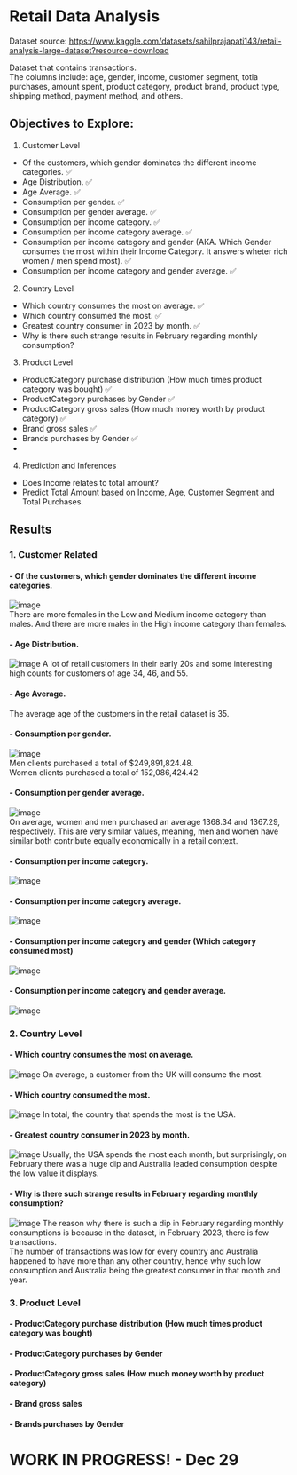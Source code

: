 # Retail Data Analysis
Dataset source: https://www.kaggle.com/datasets/sahilprajapati143/retail-analysis-large-dataset?resource=download

Dataset that contains transactions. <br>
The columns include: age, gender, income, customer segment, totla purchases, amount spent, product category, product brand, product type, shipping method, payment method, and others.

## Objectives to Explore:

1. Customer Level
- Of the customers, which gender dominates the different income categories. ✅
- Age Distribution. ✅
- Age Average. ✅
- Consumption per gender. ✅
- Consumption per gender average. ✅
- Consumption per income category. ✅
- Consumption per income category average. ✅
- Consumption per income category and gender (AKA. Which Gender consumes the most within their Income Category. It answers wheter rich women / men spend most). ✅
- Consumption per income category and gender average. ✅


2. Country Level
- Which country consumes the most on average. ✅
- Which country consumed the most. ✅
- Greatest country consumer  in 2023 by month. ✅
- Why is there such strange results in February regarding monthly consumption?

3. Product Level
- ProductCategory purchase distribution (How much times product category was bought) ✅
- ProductCategory purchases by Gender ✅
- ProductCategory gross sales (How much money worth by product category) ✅
- Brand gross sales ✅
- Brands purchases by Gender ✅
- 

4. Prediction and Inferences
- Does Income relates to total amount?
- Predict Total Amount based on Income, Age, Customer Segment and Total Purchases.

## Results
### 1. Customer Related
#### - Of the customers, which gender dominates the different income categories.
![image](images/1a_gender_distribution_income.png)<br>
There are more females in the Low and Medium income category than males.
And there are more males in the High income category than females.
#### - Age Distribution. 
![image](images/1b_age_distribution.png)
A lot of retail customers in their early 20s and some interesting high counts for customers of age 34, 46, and 55.
#### - Age Average. 
The average age of the customers in the retail dataset is 35.
#### - Consumption per gender. 
![image](images/1d_consumption_per_gender.png)<br>
Men clients purchased a total of $249,891,824.48. <br>
Women clients purchased a total of 152,086,424.42
#### - Consumption per gender average. 
![image](images/1e_average_consumption_per_gender.png)<br>
On average, women and men purchased an average 1368.34 and 1367.29, respectively. This are very similar values, meaning, men and women have similar both contribute equally economically in a retail context.
#### - Consumption per income category. 
![image](images/1f_consumption_by_income_cat.png)
#### - Consumption per income category average. 
![image](images/1g_consumption_per_income_category_avg.png)
#### - Consumption per income category and gender (Which category consumed most)
![image](images/1h_total_consumption_gender_incomecategory.png)
#### - Consumption per income category and gender average. 
![image](images/1i_avg_consumption_gender_incomecategory.png)

### 2. Country Level
#### - Which country consumes the most on average. 
![image](images/2a_country_average_consumption.png)
On average, a customer from the UK will consume the most.
#### - Which country consumed the most. 
![image](images/2b_country_total_consumption.png)
In total, the country that spends the most is the USA.
#### - Greatest country consumer  in 2023 by month. 
![image](images/2c_max_monthly_spending.png)
Usually, the USA spends the most each month, but surprisingly, on February there was a huge dip and Australia leaded consumption despite the low value it displays.
#### - Why is there such strange results in February regarding monthly consumption?
![image](images/2d_why_of_the_february_dip.png)
The reason why there is such a dip in February regarding monthly consumptions is because in the dataset, in February 2023, there is few transactions. <br>
The number of transactions was low for every country and Australia happened to have more than any other country, hence why such low consumption and Australia being the greatest consumer in that month and year.

### 3. Product Level
#### - ProductCategory purchase distribution (How much times product category was bought) 
#### - ProductCategory purchases by Gender 
#### - ProductCategory gross sales (How much money worth by product category) 
#### - Brand gross sales 
#### - Brands purchases by Gender 

# WORK IN PROGRESS! - Dec 29